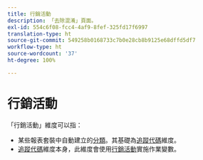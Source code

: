 ```yaml
---
title: 行銷活動
description: 「去除混淆」頁面。
exl-id: 554c6f08-fcc4-4af9-8fef-325fd17f6997
translation-type: ht
source-git-commit: 549258b0168733c7b0e28cb8b9125e68dffd5df7
workflow-type: ht
source-wordcount: '37'
ht-degree: 100%

---
```


# 行銷活動

「行銷活動」維度可以指：

* 某些報表套裝中自動建立的[分類](../classifications/c-classifications.md)。其基礎為[追蹤代碼](tracking-code.md)維度。
* [追蹤代碼](tracking-code.md)維度本身，此維度會使用[行銷活動](/help/implement/vars/page-vars/campaign.md)實施作業變數。
